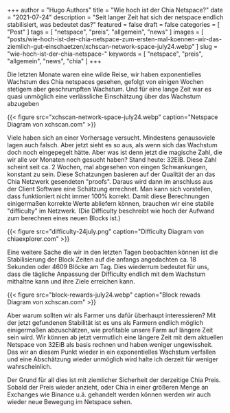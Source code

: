 +++
author = "Hugo Authors"
title = "Wie hoch ist der Chia Netspace?"
date = "2021-07-24"
description = "Seit langer Zeit hat sich der netspace endlich stabilisiert, was bedeutet das?"
featured = false
draft = false
categories = [ "Post" ]
tags = [ "netspace", "preis", "allgemein", "news" ]
images = [
  "posts/wie-hoch-ist-der-chia-netspace-zum-ersten-mal-koennen-wir-das-ziemlich-gut-einschaetzen/xchscan-network-space-july24.webp"
]
slug = "wie-hoch-ist-der-chia-netspace-"
keywords = [ "netspace", "preis", "allgemein", "news", "chia" ]
+++

Die letzten Monate waren eine wilde Reise, wir haben exponentielles Wachstum des Chia netspaces gesehen, gefolgt von einigen Wochen stetigem aber geschrumpften Wachstum. Und für eine lange Zeit war es quasi unmöglich eine verlässliche Einschätzung über das Wachstum abzugeben


{{< figure src="xchscan-network-space-july24.webp" caption="Netspace Diagram von xchscan.com" >}}

Viele haben sich an einer Vorhersage versucht. Mindestens genausoviele lagen auch falsch. Aber jetzt sieht es so aus, als wenn sich das Wachstum doch noch eingepegelt hätte. Aber was ist denn jetzt die magische Zahl, die wir alle vor Monaten noch gesucht haben? Stand heute: 32EiB. Diese Zahl scheint seit ca. 2 Wochen, mal abgesehen von eingen Schwankungen, konstant zu sein. Diese Schatzungen basieren auf der Qualität der an das Chia Netzwerk gesendeten "proofs". Daraus wird dann im anschluss aus der Client Software eine Schätzung errechnet. Man kann sich vorstellen, dass funktioniert nicht immer 100% korrekt. Damit diese Berechnungen einigermaßen korrekte Werte abliefern können, brauchen wir eine stabile "difficulty" im Netzwerk. (Die Difficulty beschreibt wie hoch der Aufwand zum berechnen eines neuen Blocks ist.)

{{< figure src="difficulty-24july.png" caption="Difficulty Diagram von chiaexplorer.com" >}}

Eine weitere Sache die wir in den letzten Tagen beobachten können ist die Stabilisierung der Block Zeiten auf die anfangs angedachten ca. 18 Sekunden oder 4609 Blöcke am Tag. Dies wiederrum bedeutet für uns, dass die tägliche Anpassung der Difficulty endlich mit dem Wachstum mithaltne kann und ihre Ziele erreichen kann.

{{< figure src="block-rewards-july24.webp" caption="Block rewads Diagram von xchscan.com" >}}

Aber warum sollten wir als Farmer uns dafür überhaupt interessieren? Mit der jetzt gefundenen Stabilität ist es uns als Farmern endlich möglich einigermaßen abzuschätzen, wie profitable unsere Farm auf längere Zeit sein wird. Wir können ab jetzt vermutlich eine längere Zeit mit dem aktuellen Netspace von 32EiB als basis rechnen und haben weniger ungewissheit. Das wir an diesem Punkt wieder in ein exponentielles Wachstum verfallen und eine Abschätzung wieder unmöglich wird halte ich derzeit für weniger wahrscheinlich.

Der Grund für all dies ist mit ziemlicher Sicherheit der derzeitige Chia Preis. Sobald der Preis wieder anzieht, oder Chia in einer größeren Menge an Exchanges wie Binance u.ä. gehandelt werden können werden wir auch wieder neue Bewegung im Netspace sehen.
